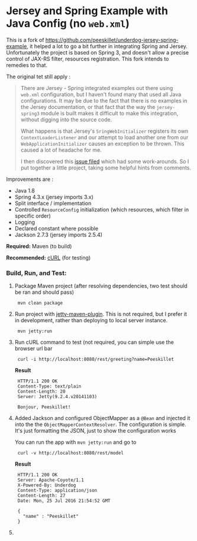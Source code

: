 # Jersey and Spring Example with Java Config (no `web.xml`)

This is a fork of https://github.com/peeskillet/underdog-jersey-spring-example, it helped 
a lot to go a bit further in integrating Spring and Jersey. Unfortunately the project is 
based on Spring 3, and doesn't allow a precise control of JAX-RS filter, resources 
registration. This fork intends to remedies to that. 

The original tet still apply : 

> There are Jersey - Spring integrated examples out there using `web.xml` configuration,
> but I haven't found many that used all Java configurations. It may be due to the fact
> that there is no examples in the Jersey documentation, or that fact that the way
> the `jersey-spring3` module is built makes it difficult to make this integration,
> without digging into the source code.
>
> What happens is that Jersey's `SringWebInitializer` registers its own 
> `ContextLoaderListener` and our attempt to load another one from our 
> `WebApplicationInitializer` causes an exception to be thrown. This caused a lot 
> of headache for me. 
>
> I then discovered this [issue filed](https://java.net/jira/browse/JERSEY-2038) which
> had some work-arounds. So I put together a little project, taking some helpful hints
> from comments.

Improvements are :

* Java 1.8
* Spring 4.3.x (jersey imports 3.x)
* Split interface / implementation
* Controlled `ResourceConfig` initialization (which resources, which filter in specific order)
* Logging
* Declared constant where possible
* Jackson 2.7.3 (jersey imports 2.5.4)

**Required:** Maven (to build)

**Recommended:** [cURL](http://curl.haxx.se/) (for testing)

### Build, Run, and Test:

1. Package Maven project (after resolving dependencies, two test should be ran and should pass)

        mvn clean package

2. Run project with [jetty-maven-plugin](http://eclipse.org/jetty/documentation/current/jetty-maven-plugin.html). 
This is not required, but I prefer it in development, rather than deploying to local server instance.

        mvn jetty:run

3. Run cURL command to test (not required, you can simple use the browser url bar

        curl -i http://localhost:8080/rest/greeting?name=Peeskillet
        
    **Result**

        HTTP/1.1 200 OK
        Content-Type: text/plain
        Content-Length: 20
        Server: Jetty(9.2.4.v20141103)

        Bonjour, Peeskillet!


4. Added Jackson and configured ObjectMapper as a `@Bean` and injected it into the 
    the `ObjectMapperContextResolver`. The configuration is simple. It's just formatting
    the JSON, just to show the configuration works

    You can run the app with `mvn jetty:run` and go to 

        curl -v http://localhost:8080/rest/model
    
    **Result**

        HTTP/1.1 200 OK
        Server: Apache-Coyote/1.1
        X-Powered-By: Underdog
        Content-Type: application/json
        Content-Length: 27
        Date: Mon, 25 Jul 2016 21:54:52 GMT
        
        {
          "name" : "Peeskillet"
        }
        
5.         